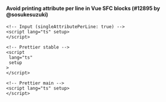 #### Avoid printing attribute per line in Vue SFC blocks (#12895 by @sosukesuzuki)

<!-- prettier-ignore -->
```vue
<!-- Input (singleAttributePerLine: true) -->
<script lang="ts" setup>
</script>

<!-- Prettier stable -->
<script
 lang="ts"
 setup
>
</script>

<!-- Prettier main -->
<script lang="ts" setup>
</script>
```
